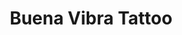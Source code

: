 ---
title: "Buena Vibra Tattoo"
url: /ciudad-autonoma-de-buenos-aires/buena-vibra-tattoo/
shop: tatuaje
---